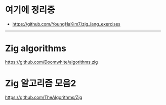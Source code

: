 # 여기에 정리중

- https://github.com/YoungHaKim7/zig_lang_exercises

<hr>

# Zig algorithms

https://github.com/Doomwhite/algorithms.zig

# Zig 알고리즘 모음2

https://github.com/TheAlgorithms/Zig
